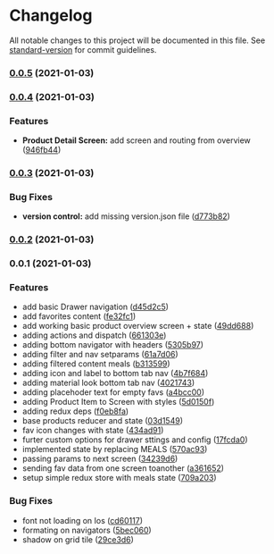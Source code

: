 # Changelog

All notable changes to this project will be documented in this file. See [standard-version](https://github.com/conventional-changelog/standard-version) for commit guidelines.

### [0.0.5](https://github.com/charlywazzap/rn-complete-guide/compare/v0.0.4...v0.0.5) (2021-01-03)

### [0.0.4](https://github.com/charlywazzap/rn-complete-guide/compare/v0.0.3...v0.0.4) (2021-01-03)


### Features

* **Product Detail Screen:** add screen and routing from overview ([946fb44](https://github.com/charlywazzap/rn-complete-guide/commits/946fb44ea03ce3cfc89ac84804c3c90a58c4e9aa))

### [0.0.3](https://github.com/charlywazzap/rn-complete-guide/compare/v0.0.2...v0.0.3) (2021-01-03)


### Bug Fixes

* **version control:** add missing version.json file ([d773b82](https://github.com/charlywazzap/rn-complete-guide/commits/d773b82f59512818e15d11f19dc24cc9c0a898a3))

### [0.0.2](https://github.com/charlywazzap/rn-complete-guide/compare/v0.0.1...v0.0.2) (2021-01-03)

### 0.0.1 (2021-01-03)


### Features

* add basic Drawer navigation ([d45d2c5](https://github.com/charlywazzap/rn-complete-guide/commits/d45d2c52701307696bac7fc0e9a3b74cb2e943c9))
* add favorites content ([fe32fc1](https://github.com/charlywazzap/rn-complete-guide/commits/fe32fc1eeacac85651b9a155b0e65800e9fce3ea))
* add working basic product overview screen + state ([49dd688](https://github.com/charlywazzap/rn-complete-guide/commits/49dd68809c912ce15a364908311f5147e19e93f0))
* adding actions and dispatch ([661303e](https://github.com/charlywazzap/rn-complete-guide/commits/661303e74db8e6b499e6628352b71b9307096470))
* adding bottom navigator with headers ([5305b97](https://github.com/charlywazzap/rn-complete-guide/commits/5305b975e33d41a68cf74aca10c207e1eaaeebad))
* adding filter and nav setparams ([61a7d06](https://github.com/charlywazzap/rn-complete-guide/commits/61a7d06a2d36bd8fa50913b549786e0ed5c87495))
* adding filtered content meals ([b313599](https://github.com/charlywazzap/rn-complete-guide/commits/b3135990b7057ab69183010ae39ae29a96771adc))
* adding icon and label to bottom tab nav ([4b7f684](https://github.com/charlywazzap/rn-complete-guide/commits/4b7f684eadb0399bc8f6e02c805d21cb92f357b6))
* adding material look bottom tab nav ([4021743](https://github.com/charlywazzap/rn-complete-guide/commits/40217431a9d341ce2a0fe68deeed5d7dd69c91af))
* adding placehoder text for empty favs ([a4bcc00](https://github.com/charlywazzap/rn-complete-guide/commits/a4bcc00a83da6443b583620dc2d170581ea16e84))
* adding Product Item to Screen with styles ([5d0150f](https://github.com/charlywazzap/rn-complete-guide/commits/5d0150f6c7d40c5d5c5e5efc2d36c3d6f3d53ff7))
* adding redux deps ([f0eb8fa](https://github.com/charlywazzap/rn-complete-guide/commits/f0eb8fa9bed8f4afd228459ecd726627bc7186cf))
* base products reducer and state ([03d1549](https://github.com/charlywazzap/rn-complete-guide/commits/03d1549a6b120270fe6c9b19dca60981d46ae91b))
* fav icon changes with state ([434ad91](https://github.com/charlywazzap/rn-complete-guide/commits/434ad914ecf5bbc8cef7be09344f50900528a534))
* furter custom options for drawer sttings and config ([17fcda0](https://github.com/charlywazzap/rn-complete-guide/commits/17fcda0119056daa355d2a182d38eb02fe821f58))
* implemented state by replacing MEALS ([570ac93](https://github.com/charlywazzap/rn-complete-guide/commits/570ac93766c125c6d257ca4f461026bb2c7c3399))
* passing params to next screen ([34239d6](https://github.com/charlywazzap/rn-complete-guide/commits/34239d6ced6e1b99c022e6506c645c9f6bc80b73))
* sending fav data from one screen toanother ([a361652](https://github.com/charlywazzap/rn-complete-guide/commits/a36165247ffa25c6686edb87f580b698b0dd755f))
* setup simple redux store with meals state ([709a203](https://github.com/charlywazzap/rn-complete-guide/commits/709a203e3e010fc35c6561ad785fa8ea2d1244e6))


### Bug Fixes

* font not loading on Ios ([cd60117](https://github.com/charlywazzap/rn-complete-guide/commits/cd60117dde44e0946edd00fa230cdea3610309d0))
* formating on navigators ([5bec060](https://github.com/charlywazzap/rn-complete-guide/commits/5bec060d3ac0a32149ad8ace00eb7516b980f128))
* shadow on grid tile ([29ce3d6](https://github.com/charlywazzap/rn-complete-guide/commits/29ce3d6eb739b105dd2b47f33f06c70662a5e0f2))
